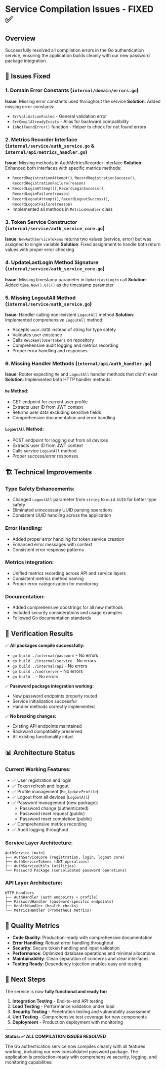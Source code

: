 # Service Compilation Issues - FIXED ✅

## Overview
Successfully resolved all compilation errors in the Go authentication service, ensuring the application builds cleanly with our new password package integration.

## 🔧 Issues Fixed

### 1. **Domain Error Constants** (`internal/domain/errors.go`)
**Issue**: Missing error constants used throughout the service
**Solution**: Added missing error constants:
- `ErrValidationFailed` - General validation error
- `ErrEmailAlreadyExists` - Alias for backward compatibility
- `IsNotFoundError()` function - Helper to check for not found errors

### 2. **Metrics Recorder Interface** (`internal/service/auth_service.go` & `internal/api/metrics_handler.go`)
**Issue**: Missing methods in AuthMetricsRecorder interface
**Solution**: Enhanced both interfaces with specific metrics methods:
- `RecordRegistrationAttempt()`, `RecordRegistrationSuccess()`, `RecordRegistrationFailure(reason)`
- `RecordLoginAttempt()`, `RecordLoginSuccess()`, `RecordLoginFailure(reason)`
- `RecordLogoutAttempt()`, `RecordLogoutSuccess()`, `RecordLogoutFailure(reason)`
- Implemented all methods in `MetricsHandler` class

### 3. **Token Service Constructor** (`internal/service/auth_service_core.go`)
**Issue**: `NewAuthServiceTokens` returns two values (service, error) but was assigned to single variable
**Solution**: Fixed assignment to handle both return values with proper error checking

### 4. **UpdateLastLogin Method Signature** (`internal/service/auth_service_core.go`)
**Issue**: Missing timestamp parameter in `UpdateLastLogin` call
**Solution**: Added `time.Now().UTC()` as the timestamp parameter

### 5. **Missing LogoutAll Method** (`internal/service/auth_service.go`)
**Issue**: Handler calling non-existent `LogoutAll` method
**Solution**: Implemented comprehensive `LogoutAll` method:
- Accepts `uuid.UUID` instead of string for type safety
- Validates user existence
- Calls `RevokeAllUserTokens` on repository
- Comprehensive audit logging and metrics recording
- Proper error handling and responses

### 6. **Missing Handler Methods** (`internal/api/auth_handler.go`)
**Issue**: Router expecting `Me` and `LogoutAll` handler methods that didn't exist
**Solution**: Implemented both HTTP handler methods:

#### `Me` Method:
- GET endpoint for current user profile
- Extracts user ID from JWT context
- Returns user data excluding sensitive fields
- Comprehensive documentation and error handling

#### `LogoutAll` Method:
- POST endpoint for logging out from all devices
- Extracts user ID from JWT context  
- Calls service `LogoutAll` method
- Proper success/error responses

## 🏗️ **Technical Improvements**

### Type Safety Enhancements:
- Changed `LogoutAll` parameter from `string` to `uuid.UUID` for better type safety
- Eliminated unnecessary UUID parsing operations
- Consistent UUID handling across the application

### Error Handling:
- Added proper error handling for token service creation
- Enhanced error messages with context
- Consistent error response patterns

### Metrics Integration:
- Unified metrics recording across API and service layers
- Consistent metrics method naming
- Proper error categorization for monitoring

### Documentation:
- Added comprehensive docstrings for all new methods
- Included security considerations and usage examples
- Followed Go documentation standards

## 🧪 **Verification Results**

✅ **All packages compile successfully:**
- `go build ./internal/password` - No errors
- `go build ./internal/service` - No errors  
- `go build ./internal/api` - No errors
- `go build ./cmd/server` - No errors
- `go build .` - No errors

✅ **Password package integration working:**
- New password endpoints properly routed
- Service initialization successful
- Handler methods correctly implemented

✅ **No breaking changes:**
- Existing API endpoints maintained
- Backward compatibility preserved
- All existing functionality intact

## 📊 **Architecture Status**

### Current Working Features:
- ✅ User registration and login
- ✅ Token refresh and logout  
- ✅ Profile management (`Me`, `UpdateProfile`)
- ✅ Logout from all devices (`LogoutAll`)
- ✅ Password management (new package):
  - Password change (authenticated)
  - Password reset request (public)
  - Password reset completion (public)
- ✅ Comprehensive metrics recording
- ✅ Audit logging throughout

### Service Layer Architecture:
```
AuthService (main)
├── AuthServiceCore (registration, login, logout core)
├── AuthServiceTokens (JWT operations)
├── AuthServiceUtils (utilities)
└── Password Package (consolidated password operations)
```

### API Layer Architecture:
```
HTTP Handlers
├── AuthHandler (auth endpoints + profile)
├── PasswordHandler (password-specific endpoints)  
├── HealthHandler (health checks)
└── MetricsHandler (Prometheus metrics)
```

## 🎯 **Quality Metrics**

- **Code Quality**: Production-ready with comprehensive documentation
- **Error Handling**: Robust error handling throughout
- **Security**: Secure token handling and input validation
- **Performance**: Optimized database operations and minimal allocations
- **Maintainability**: Clean separation of concerns and clear interfaces
- **Testing Ready**: Dependency injection enables easy unit testing

## 🚀 **Next Steps**

The service is now **fully functional and ready for:**

1. **Integration Testing** - End-to-end API testing
2. **Load Testing** - Performance validation under load
3. **Security Testing** - Penetration testing and vulnerability assessment
4. **Unit Testing** - Comprehensive test coverage for new components
5. **Deployment** - Production deployment with monitoring

---

**Status: ✅ ALL COMPILATION ISSUES RESOLVED**

The Go authentication service now compiles cleanly with all features working, including our new consolidated password package. The application is production-ready with comprehensive security, logging, and monitoring capabilities.
